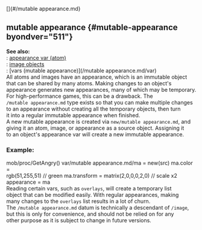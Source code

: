[]{#/mutable appearance.md}    
## mutable appearance {#mutable-appearance byondver="511"}    
**See also:**    
:   [appearance var (atom)](/atom/var/appearance)    
:   [image objects](/image)    
:   [vars (mutable appearance)](/mutable appearance.md/var)    
All atoms and images have an appearance, which is an immutable object    
that can be shared by many atoms. Making changes to an object\'s    
appearance generates new appearances, many of which may be temporary.    
For high-performance games, this can be a drawback. The    
`/mutable appearance.md` type exists so that you can make multiple changes    
to an appearance without creating all the temporary objects, then turn    
it into a regular immutable appearance when finished.    
A new mutable appearance is created via `new/mutable appearance.md`, and    
giving it an atom, image, or appearance as a source object. Assigning it    
to an object\'s appearance var will create a new immutable appearance.    
### Example:    
mob/proc/GetAngry() var/mutable appearance.md/ma = new(src) ma.color =    
rgb(51,255,51) // green ma.transform = matrix(2,0,0,0,2,0) // scale x2    
appearance = ma    
Reading certain vars, such as `overlays`, will create a temporary list    
object that can be modified easily. With regular appearances, making    
many changes to the `overlays` list results in a lot of churn.    
The `/mutable appearance.md` datum is technically a descendant of `/image`,    
but this is only for convenience, and should not be relied on for any    
other purpose as it is subject to change in future versions.  